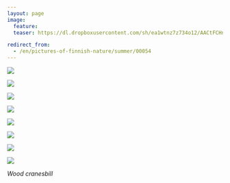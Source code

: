 ```yaml
---
layout: page
image:
  feature:
  teaser: https://dl.dropboxusercontent.com/sh/ea1wtnz7z734o12/AACtFCHnql-SkpFVBismfQFka/luontokuvat/kes%C3%A4/9/DS35619-245px.jpg

redirect_from:
  - /en/pictures-of-finnish-nature/summer/00054
---
```


[![](https://dl.dropboxusercontent.com/sh/ea1wtnz7z734o12/AADrmJ_0HkWAVT117YkXj1I1a/luontokuvat/kes%C3%A4/9/DS35611-800px.jpg)](https://dl.dropboxusercontent.com/sh/ea1wtnz7z734o12/AAAM4EMT300lLiDlGwbvd8MIa/luontokuvat/kes%C3%A4/9/DS35611.jpg)

[![](https://dl.dropboxusercontent.com/sh/ea1wtnz7z734o12/AAAHAb6G8YIf6IjKQCf8rsQVa/luontokuvat/kes%C3%A4/9/DS35612-800px.jpg)](https://dl.dropboxusercontent.com/sh/ea1wtnz7z734o12/AADBRejlLsFhE_svFGGwJuJea/luontokuvat/kes%C3%A4/9/DS35612.jpg)

[![](https://dl.dropboxusercontent.com/sh/ea1wtnz7z734o12/AADZWDMyZPDChjK1EdF5Dsrta/luontokuvat/kes%C3%A4/9/DS35617-800px.jpg)](https://dl.dropboxusercontent.com/sh/ea1wtnz7z734o12/AABzYU0iJM1PTM4yRRAEUDFUa/luontokuvat/kes%C3%A4/9/DS35617.jpg)

[![](https://dl.dropboxusercontent.com/sh/ea1wtnz7z734o12/AABY3QvSSXsDEDbpM2Fo1GcBa/luontokuvat/kes%C3%A4/9/DS35619-800px.jpg)](https://dl.dropboxusercontent.com/sh/ea1wtnz7z734o12/AABSp4ZonA-g_sfB8Zu2aWIya/luontokuvat/kes%C3%A4/9/DS35619.jpg)

[![](https://dl.dropboxusercontent.com/sh/ea1wtnz7z734o12/AABEbIrdr1x0W4oJm9L9a5Era/luontokuvat/kes%C3%A4/9/DS35620-800px.jpg)](https://dl.dropboxusercontent.com/sh/ea1wtnz7z734o12/AACMpcKsSF19KQ9n9l3e_ZGba/luontokuvat/kes%C3%A4/9/DS35620.jpg)

[![](https://dl.dropboxusercontent.com/sh/ea1wtnz7z734o12/AABqwaTnCZserHBYvAoYAEM1a/luontokuvat/kes%C3%A4/9/DS35621-800px.jpg)](https://dl.dropboxusercontent.com/sh/ea1wtnz7z734o12/AABoIXAcg1goQJQxv3B3QjSJa/luontokuvat/kes%C3%A4/9/DS35621.jpg)

[![](https://dl.dropboxusercontent.com/sh/ea1wtnz7z734o12/AACrBX6u_Xxh1M6lguXVCjAja/luontokuvat/kes%C3%A4/9/DS35624-800px.jpg)](https://dl.dropboxusercontent.com/sh/ea1wtnz7z734o12/AAB7VKv7YDnoFI5JtIbEPi8La/luontokuvat/kes%C3%A4/9/DS35624.jpg)

[![](https://dl.dropboxusercontent.com/sh/ea1wtnz7z734o12/AADCeN8bWsbI0Bo7oX10I77Oa/luontokuvat/kes%C3%A4/9/DS35631-800px.jpg)](https://dl.dropboxusercontent.com/sh/ea1wtnz7z734o12/AAAAcESxHvgs2__2Wxafk-Fia/luontokuvat/kes%C3%A4/9/DS35631.jpg)

*Wood cranesbill*
